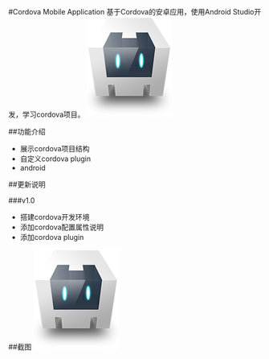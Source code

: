 #Cordova Mobile Application
基于Cordova的安卓应用，使用Android Studio开发，学习cordova项目。
![logo](https://github.com/Stephen-Wei/CordovaAppDemo/blob/master/www/img/logo.png "logo")

##功能介绍
 - 展示cordova项目结构
 - 自定义cordova plugin
 - android

##更新说明

###v1.0
 - 搭建cordova开发环境
 - 添加cordova配置属性说明
 - 添加cordova plugin

##截图
![logo](https://github.com/Stephen-Wei/CordovaAppDemo/blob/master/www/img/logo.png "logo")
